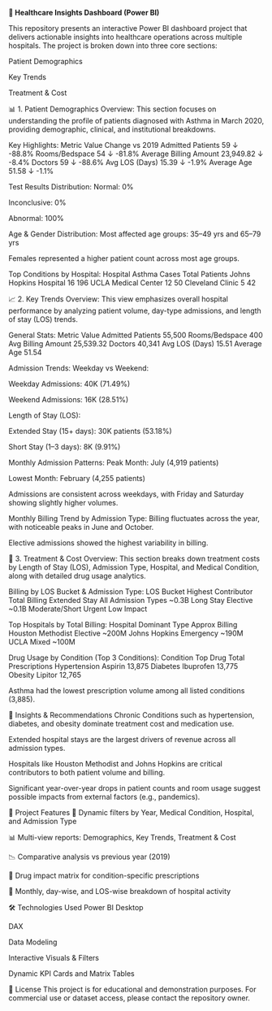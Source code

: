 **🏥 Healthcare Insights Dashboard (Power BI)**

This repository presents an interactive Power BI dashboard project that delivers actionable insights into healthcare operations across multiple hospitals. The project is broken down into three core sections:

Patient Demographics

Key Trends

Treatment & Cost

📊 1. Patient Demographics
Overview:
This section focuses on understanding the profile of patients diagnosed with Asthma in March 2020, providing demographic, clinical, and institutional breakdowns.

Key Highlights:
Metric	Value	Change vs 2019
Admitted Patients	59	↓ -88.8%
Rooms/Bedspace	54	↓ -81.8%
Average Billing Amount	23,949.82	↓ -8.4%
Doctors	59	↓ -88.6%
Avg LOS (Days)	15.39	↓ -1.9%
Average Age	51.58	↓ -1.1%

Test Results Distribution:
Normal: 0%

Inconclusive: 0%

Abnormal: 100%

Age & Gender Distribution:
Most affected age groups: 35–49 yrs and 65–79 yrs

Females represented a higher patient count across most age groups.

Top Conditions by Hospital:
Hospital	Asthma Cases	Total Patients
Johns Hopkins Hospital	16	196
UCLA Medical Center	12	50
Cleveland Clinic	5	42

📈 2. Key Trends
Overview:
This view emphasizes overall hospital performance by analyzing patient volume, day-type admissions, and length of stay (LOS) trends.

General Stats:
Metric	Value
Admitted Patients	55,500
Rooms/Bedspace	400
Avg Billing Amount	25,539.32
Doctors	40,341
Avg LOS (Days)	15.51
Average Age	51.54

Admission Trends:
Weekday vs Weekend:

Weekday Admissions: 40K (71.49%)

Weekend Admissions: 16K (28.51%)

Length of Stay (LOS):

Extended Stay (15+ days): 30K patients (53.18%)

Short Stay (1–3 days): 8K (9.91%)

Monthly Admission Patterns:
Peak Month: July (4,919 patients)

Lowest Month: February (4,255 patients)

Admissions are consistent across weekdays, with Friday and Saturday showing slightly higher volumes.

Monthly Billing Trend by Admission Type:
Billing fluctuates across the year, with noticeable peaks in June and October.

Elective admissions showed the highest variability in billing.

💊 3. Treatment & Cost
Overview:
This section breaks down treatment costs by Length of Stay (LOS), Admission Type, Hospital, and Medical Condition, along with detailed drug usage analytics.

Billing by LOS Bucket & Admission Type:
LOS Bucket	Highest Contributor	Total Billing
Extended Stay	All Admission Types	~0.3B
Long Stay	Elective	~0.1B
Moderate/Short	Urgent	Low Impact

Top Hospitals by Total Billing:
Hospital	Dominant Type	Approx Billing
Houston Methodist	Elective	~200M
Johns Hopkins	Emergency	~190M
UCLA	Mixed	~100M

Drug Usage by Condition (Top 3 Conditions):
Condition	Top Drug	Total Prescriptions
Hypertension	Aspirin	13,875
Diabetes	Ibuprofen	13,775
Obesity	Lipitor	12,765

Asthma had the lowest prescription volume among all listed conditions (3,885).

📌 Insights & Recommendations
Chronic Conditions such as hypertension, diabetes, and obesity dominate treatment cost and medication use.

Extended hospital stays are the largest drivers of revenue across all admission types.

Hospitals like Houston Methodist and Johns Hopkins are critical contributors to both patient volume and billing.

Significant year-over-year drops in patient counts and room usage suggest possible impacts from external factors (e.g., pandemics).

📂 Project Features
🔄 Dynamic filters by Year, Medical Condition, Hospital, and Admission Type

📊 Multi-view reports: Demographics, Key Trends, Treatment & Cost

📉 Comparative analysis vs previous year (2019)

💉 Drug impact matrix for condition-specific prescriptions

📅 Monthly, day-wise, and LOS-wise breakdown of hospital activity

🛠️ Technologies Used
Power BI Desktop

DAX

Data Modeling

Interactive Visuals & Filters

Dynamic KPI Cards and Matrix Tables

📎 License
This project is for educational and demonstration purposes. For commercial use or dataset access, please contact the repository owner.
